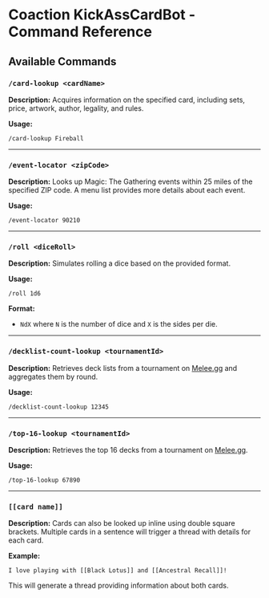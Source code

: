 # Coaction KickAssCardBot - Command Reference

## Available Commands

### `/card-lookup <cardName>`

**Description:** Acquires information on the specified card, including sets, price, artwork, author, legality, and rules.

**Usage:**

```
/card-lookup Fireball
```

---

### `/event-locator <zipCode>`

**Description:** Looks up Magic: The Gathering events within 25 miles of the specified ZIP code. A menu list provides more details about each event.

**Usage:**

```
/event-locator 90210
```

---

### `/roll <diceRoll>`

**Description:** Simulates rolling a dice based on the provided format.

**Usage:**

```
/roll 1d6
```

**Format:**

- `NdX` where `N` is the number of dice and `X` is the sides per die.

---

### `/decklist-count-lookup <tournamentId>`

**Description:** Retrieves deck lists from a tournament on [Melee.gg](https://melee.gg/) and aggregates them by round.

**Usage:**

```
/decklist-count-lookup 12345
```

---

### `/top-16-lookup <tournamentId>`

**Description:** Retrieves the top 16 decks from a tournament on [Melee.gg](https://melee.gg/).

**Usage:**

```
/top-16-lookup 67890
```

---

### `[[card name]]`

**Description:** Cards can also be looked up inline using double square brackets. Multiple cards in a sentence will trigger a thread with details for each card.

**Example:**

```
I love playing with [[Black Lotus]] and [[Ancestral Recall]]!
```

This will generate a thread providing information about both cards.

